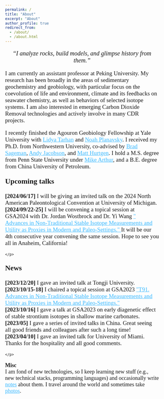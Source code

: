 ```yaml
---
permalink: /
title: "About"
excerpt: "About"
author_profile: true
redirect_from:
  - /about/
  - /about.html
---
```

<p style="font-family:'PT Serif', serif; font-size:20px;text-align:center">
         <i>“I analyze rocks, build models, and glimpse history from them.” </i>
</p>

<p style="font-family:'PT Serif', serif; font-size:19px;text-align:left">
         I am currently an assistant professor at Peking University. My research has been broadly in the areas of sedimentary geochemistry and geobiology, with particular focus on the coevolution of life and environment, climate and its feedbacks on seawater chemistry, as well as behaviors of selected isotope systems. I am also interested in emerging Carbon Dioxide Removal technologies and actively involve in many CDR projects.
</p>

<p style="font-family:'PT Serif', serif; font-size:19px;text-align:left">         
         I recently finished the Agouron Geobiology Fellowship at Yale University with <a href="https://people.earth.yale.edu/profile/lidya-tarhan/about" style="color: #3BB9FF">Lidya Tarhan</a> and <a href="https://people.earth.yale.edu/profile/noah-planavsky/about" style="color: #3BB9FF">Noah Planavsky</a>. I received my Ph.D. from Northwestern University, co-advised by <a href="https://www.earth.northwestern.edu/our-people/faculty/sageman-brad.html" style="color: #3BB9FF">Brad Sageman</a>, <a href="https://www.earth.northwestern.edu/our-people/faculty/jacobson-andrew.html" style="color: #3BB9FF">Andy Jacobson</a>, and <a href="https://www.earth.northwestern.edu/our-people/faculty/hurtgen-matthew.html" style="color: #3BB9FF">Matt Hurtgen</a>. I hold a M.S. degree from Penn State University under <a href="https://www.ems.psu.edu/directory/michael-arthur" style="color: #3BB9FF">Mike Arthur</a>, and a B.E. degree from China University of Petroleum.
</p>
<p style="font-family:'PT Serif', serif; font-size:24px;text-align:left">
    <b> Upcoming talks </b>
    <br>
    <p style="font-family:'PT Serif', serif; font-size:19px;text-align:left">
      <b>[2024/06/17]</b> I will be giving an invited talk on the 2024 North American Paleontological Convention at University of Michigan.
      <b>[2024/09/22-25]</b> I will be convening a topical session at GSA2024 with Dr. Jordan Wostbrock and Dr. Yi Wang <a href="https://community.geosociety.org/gsa2024/home" style="color: #3BB9FF">" Advances in Non-Traditional Stable Isotope Measurements and Utility as Proxies in Modern and Paleo-Settings." </a> It will be our 4th consecutive year convening the same session. Hope to see you all in Anaheim, California!<br>

    </p>
</p>
<p style="font-family:'PT Serif', serif; font-size:24px;text-align:left">
    <b> News </b>
    <br>
    <p style="font-family:'PT Serif', serif; font-size:19px;text-align:left">
      <b>[2023/12/20]</b> I gave an invited talk at Tongji University.
      <b>[2023/10/15-18]</b> I chaired a topical session at GSA2023 <a href="https://community.geosociety.org/gsa2023/program/technical/topical" style="color: #3BB9FF">"T91. Advances in Non-Traditional Stable Isotope Measurements and Utility as Proxies in Modern and Paleo-Settings." </a> <br>
      <b>[2023/10/16]</b> I gave a talk at GSA2023 on early diagenetic effect of stable strontium isotopes in shallow marine carbonates. <br>
      <b>[2023/05]</b> I gave a series of invited talks in China. Great seeing all good friends and colleagues after such a long time! <br>
      <b>[2023/04/10]</b> I gave an invited talk for University of Miami. Thanks for the hospitality and all good comments. <br>

    </p>
</p>


<p style="font-family:'PT Serif', serif; font-size:18px;text-align:left">
    <b> Misc </b>
    <br>
    I am fond of new technologies, so I keep learning new stuff (e.g., new technical stacks, programming languages) and occasionally write <a href="https://julianwangnwu.github.io/year-archive/" style="color: #3BB9FF">notes</a> about them. I travel around the world and sometimes take <a href="https://julianwangnwu.github.io/portfolio/" style="color: #3BB9FF">photos</a>.
</p>
